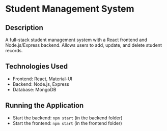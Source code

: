 # Student Management System

## Description
A full-stack student management system with a React frontend and Node.js/Express backend. Allows users to add, update, and delete student records.

## Technologies Used
- Frontend: React, Material-UI
- Backend: Node.js, Express
- Database: MongoDB

## Running the Application
- Start the backend: `npm start` (in the backend folder)
- Start the frontend: `npm start` (in the frontend folder)



